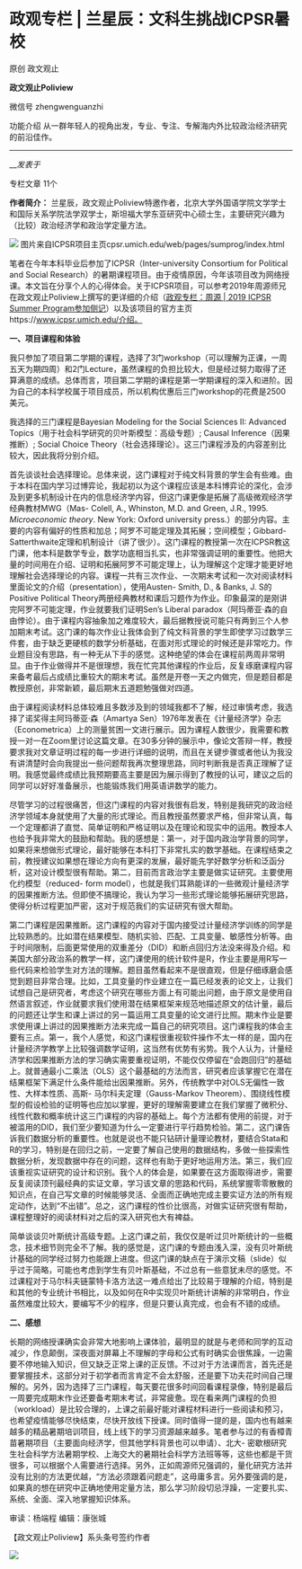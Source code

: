 

#  政观专栏 | 兰星辰：文科生挑战ICPSR暑校

原创 政文观止 

**政文观止Poliview** 

微信号 zhengwenguanzhi

功能介绍 从一群年轻人的视角出发，专业、专注、专解海内外比较政治经济研究的前沿佳作。

____

___发表于_

专栏文章 11个

**作者简介：**
兰星辰，政文观止Poliview特邀作者，北京大学外国语学院文学学士和国际关系学院法学双学士，斯坦福大学东亚研究中心硕士生，主要研究兴趣为（比较）政治经济学和政治学定量方法。

![](/images/212/2.png)
图片来自ICPSR项目主页cpsr.umich.edu/web/pages/sumprog/index.html

  

  

笔者在今年本科毕业后参加了ICPSR（Inter-university Consortium for Political and Social
Research）的暑期课程项目。由于疫情原因，今年该项目改为网络授课。本文旨在分享个人的心得体会。关于ICPSR项目，可以参考2019年周源师兄在政文观止Poliview上撰写的更详细的介绍（[政观专栏：周源
| 2019 ICPSR Summer
Program参加侧记](http://mp.weixin.qq.com/s?__biz=MzI5ODY0MTQ1OA==&mid=2247486141&idx=1&sn=4844202f7eed3a39c3f90975ac1629b0&chksm=eca3fbe0dbd472f646aad55f8b226987dc406c873658198c82c83e68770bfb72fe64b1e49748&scene=21#wechat_redirect)）以及该项目的官方主页https://www.icpsr.umich.edu/介绍。  

 **一、项目课程和体验**

我只参加了项目第二学期的课程，选择了3门workshop（可以理解为正课，一周五天为期四周）和2门Lecture，虽然课程的负担比较大，但是经过努力取得了还算满意的成绩。总体而言，项目第二学期的课程是第一学期课程的深入和进阶。因为自己的本科学校属于项目成员，所以机构优惠后三门workshop的花费是2500美元。

  

我选择的三门课程是Bayesian Modeling for the Social Sciences II: Advanced
Topics（用于社会科学研究的贝叶斯模型：高级专题）; Causal Inference（因果推断）; Social Choice
Theory（社会选择理论）。这三门课程涉及的内容差别比较大，因此我将分别介绍。

  

首先谈谈社会选择理论。总体来说，这门课程对于纯文科背景的学生会有些难。由于本科在国内学习过博弈论，我起初以为这个课程应该是本科博弈论的深化，会涉及到更多机制设计在内的信息经济学内容，但这门课更像是拓展了高级微观经济学经典教材MWG（Mas-
Colell, A., Whinston, M.D. and Green, J.R., 1995. _Microeconomic theory_. New
York: Oxford university press.）的部分内容。主要的内容有偏好的性质和加总；阿罗不可能定理及其拓展；空间模型；Gibbard-
Satterthwaite定理和机制设计（讲了很少）。这门课程的教授第一次在ICPSR教这门课，他本科是数学专业，数学功底相当扎实，也非常强调证明的重要性。他把大量的时间用在介绍、证明和拓展阿罗不可能定理上，认为理解这个定理才能更好地理解社会选择理论的内容。课程一共有三次作业、一次期末考试和一次对阅读材料里面论文的介绍（presentation），使用Austen-
Smith, D., & Banks, J. S的Positive Political
Theory两册经典教材和课后习题作为作业。印象最深的是刚讲完阿罗不可能定理，作业就要我们证明Sen’s Liberal
paradox（阿玛蒂亚·森的自由悖论）。由于课程内容抽象加之难度较大，最后据教授说可能只有两到三个人参加期末考试。这门课的每次作业让我体会到了纯文科背景的学生即使学习过数学三件套，由于缺乏更硬核的数学分析基础，在面对形式理论的时候还是非常吃力。作业题目没有思路，有一种无从下手的感觉。这种绝望的体会在课程前两周非常明显。由于作业做得并不是很理想，我在忙完其他课程的作业后，反复琢磨课程内容来备考最后占成绩比重较大的期末考试。虽然是开卷一天之内做完，但是题目都是教授原创，非常新颖，最后期末五道题勉强做对四道。

由于课程阅读材料总体较难且多数涉及到的领域我都不了解，经过审慎考虑，我选择了诺奖得主阿玛蒂亚·森（Amartya
Sen）1976年发表在《计量经济学》杂志（Econometrica）上的测量贫困一文进行展示。因为课程人数很少，我需要和教授一对一在Zoom里讨论这篇文章。在30多分钟的展示中，像论文答辩一样，教授要求我对文章证明过程的每一步进行详细的说明，而且在关键步骤或者他认为我没有讲清楚时会向我提出一些问题帮我再次整理思路，同时判断我是否真正理解了证明。我感觉最终成绩比我预期要高主要是因为展示得到了教授的认可，建议之后的同学可以好好准备展示，也能锻炼我们用英语讲数学的能力。

尽管学习的过程很痛苦，但这门课程的内容对我很有启发，特别是我研究的政治经济学领域本身就使用了大量的形式理论。而且教授虽然要求严格，但非常认真，每一个定理都讲了直觉、简单证明和严格证明以及在理论和现实中的运用。教授本人也给予我非常大的鼓励和帮助。我的感想是：第一，对于国内政治学背景的同学，如果将来想做形式理论，最好能够在本科打下非常扎实的数学基础。在课程结束之前，教授建议如果想在理论方向有更深的发展，最好能先学好数学分析和泛函分析，这对设计模型很有帮助。第二，目前而言政治学主要是做实证研究。主要使用化约模型（reduced-
form
model），也就是我们耳熟能详的一些微观计量经济学的因果推断方法。但即使不搞理论，我认为学习一些形式理论能够拓展研究思路，使得分析过程更加严密，这对于规范我们的实证研究有很大帮助。

第二门课程是因果推断。这门课程的内容对于国内接受过计量经济学训练的同学是比较熟悉的。比如潜在结果模型、随机实验、匹配、工具变量、敏感性分析等。由于时间限制，后面更常使用的双重差分（DID）和断点回归方法没来得及介绍。和美国大部分政治系的教学一样，这门课使用的统计软件是R，作业主要是用R写一些代码来检验学生对方法的理解。题目虽然看起来不是很直观，但是仔细琢磨会感觉到题目非常合理。比如，工具变量的作业建立在一篇已经发表的论文上，让我们试想自己是研究者，考虑这个研究在哪些方面上有可能出问题，由于原文是使用自然语言叙述，作业就要求我们使用潜在结果框架来规范地描述原文的估计量，最后的问题还让学生和课上讲过的另一篇运用工具变量的论文进行比照。期末作业是要求使用课上讲过的因果推断方法来完成一篇自己的研究项目。这门课程我的体会主要有三点。第一，我个人感觉，和这门课程很重视软件操作不太一样的是，国内在计量经济学教学上比较强调数学证明，这当然有优势有劣势。我个人认为，计量经济学和因果推断方法的学习确实需要重视证明，不能仅仅停留在“会跑回归”的基础上。就普通最小二乘法（OLS）这个最基础的方法而言，研究者应该掌握它在潜在结果框架下满足什么条件能给出因果推断。另外，传统教学中对OLS无偏性一致性、大样本性质、高斯-
马尔科夫定理（Gauss-Markov
Theorem）、围绕线性模型的假设检验的证明等也应加以掌握，更好的理解需要建立在我们掌握了微积分、线性代数和概率统计这三门课程的内容的基础上。每个方法都有使用的前提，对于被滥用的DID，我们至少要知道为什么一定要进行平行趋势检验。第二，这门课告诉我们数据分析的重要性。也就是说也不能只钻研计量理论教材，要结合Stata和R的学习，特别是在回归之前，一定要了解自己使用的数据结构，多做一些探索性数据分析，发现数据中存在的问题，这样也有助于更好地运用方法。第三，我们应该重视实证研究的设计和识别。我个人的体会是，如果要在这方面取得进步，需要反复阅读顶刊最经典的实证文章，学习该文章的思路和代码，系统掌握零零散散的知识点，在自己写文章的时候能够灵活、全面而正确地完成主要实证方法的所有规定动作，达到“不出错”。总之，这门课程的性价比很高，对做实证研究很有帮助，课程整理好的阅读材料对之后的深入研究也大有裨益。

简单谈谈贝叶斯统计高级专题。上这门课之前，我仅仅是听过贝叶斯统计的一些概念，技术细节则完全不了解。我的感觉是，这门课的专题由浅入深，没有贝叶斯统计基础的同学经过努力也能跟上进度。但这门课的缺点在于演示文稿（slide）似乎过于简略，可能也考虑到学生有贝叶斯基础，不过总有一些意犹未尽的感觉。不过课程对于马尔科夫链蒙特卡洛方法这一难点给出了比较易于理解的介绍，特别是和其他的专业统计书相比，以及如何在R中实现贝叶斯统计讲解的非常明白，作业虽然难度比较大，要编写不少的程序，但是只要认真完成，也会有不错的成绩。

  

 **二、感想**

长期的网络授课确实会非常大地影响上课体验，最明显的就是与老师和同学的互动减少，作息颠倒，深夜面对屏幕上不理解的字母和公式有时确实会很焦躁，一边需要不停地输入知识，但又缺乏正常上课的正反馈。不过对于方法课而言，首先还是要掌握技术，这部分对于初学者而言肯定不会太舒服，还是要下功夫花时间自己理解的。另外，因为选择了三门课程，每天要花很多时间回看课程录像，特别是最后一周要完成期末作业还要备考期末考试，非常疲惫。现在看来两门课程的负担（workload）是比较合理的，上课之前最好能对课程材料进行一些阅读和预习，也希望疫情能够尽快结束，尽快开放线下授课。同时值得一提的是，国内也有越来越多的精品暑期培训项目，线上线下的学习资源越来越多。笔者参与过的有香樟青苗暑期项目（主要面向经济学，但其他学科背景也可以申请）、北大-
密歇根研究生社会科学方法暑期学校、上海交大的暑期社会科学方法班等等，这些也都是干货很多，可以根据个人需要进行选择。另外，正如周源师兄强调的，量化研究方法并没有比别的方法更优越，“方法必须跟着问题走”，这毋庸多言。另外要强调的是，如果真的想在研究中正确地使用定量方法，那么学习阶段切忌浮躁，一定要扎实、系统、全面、深入地掌握知识体系。

  

审读：杨端程 编辑：康张城

【政文观止Poliview】系头条号签约作者

  

![](/images/212/3.jpeg)

  

